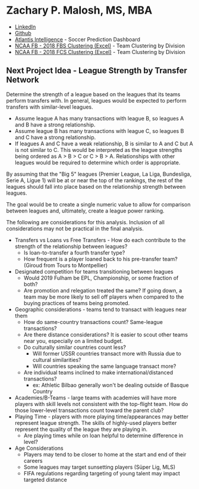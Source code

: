 # Zachary P. Malosh, MS, MBA

+ [LinkedIn](https://www.linkedin.com/in/malosh/)
+ [Github](https://github.com/zmalosh)
+ [Atlantis Intelligence](http://atlantis.soccer) - Soccer Prediction Dashboard
+ [NCAA FB - 2018 FBS Clustering (Excel)](https://malosh.z14.web.core.windows.net/Fbs2018.xlsx) - Team Clustering by Division
+ [NCAA FB - 2018 FCS Clustering (Excel)](https://malosh.z14.web.core.windows.net/Fcs2018.xlsx) - Team Clustering by Division

## Next Project Idea - League Strength by Transfer Network
Determine the strength of a league based on the leagues that its teams perform transfers with. In general, leagues would be expected to perform transfers with similar-level leagues. 

+ Assume league A has many transactions with league B, so leagues A and B have a strong relationship.
+ Assume league B has many transactions with league C, so leagues B and C have a strong relationship.
+ If leagues A and C have a weak relationship, B is similar to A and C but A is not similar to C. This would be interpreted as the league strengths being ordered as A > B > C or C > B > A. Relationships with other leagues would be required to determine which order is appropriate.

By assuming that the "Big 5" leagues (Premier League, La Liga, Bundesliga, Serie A, Ligue 1) will be at or near the top of the rankings, the rest of the leagues should fall into place based on the relationship strength between leagues.

The goal would be to create a single numeric value to allow for comparison between leagues and, ultimately, create a league power ranking.

The following are considerations for this analysis. Inclusion of all considerations may not be practical in the final analysis.

+ Transfers vs Loans vs Free Transfers - How do each contribute to the strength of the relationship between leagues?
  + Is loan-to-transfer a fourth transfer type?
  + How frequent is a player loaned back to his pre-transfer team? (Giroud from Tours to Montpellier)
+ Designated competition for teams transitioning between leagues 
  + Would 2019 Fulham be EPL, Championship, or some fraction of both?
  + Are promotion and relegation treated the same? If going down, a team may be more likely to sell off players when compared to the buying practices of teams being promoted.
+ Geographic considerations - teams tend to transact with leagues near them
  + How do same-country transactions count? Same-league transactions?
  + Are there distance considerations? It is easier to scout other teams near you, especially on a limited budget.
  + Do culturally similar countries count less?
    + Will former USSR countries transact more with Russia due to cultural similarities?
    + Will countries speaking the same language transact more?
  + Are individual teams inclined to make international/distanced transactions?
    + ex: Athletic Bilbao generally won't be dealing outside of Basque Country
+ Academies/B-Teams - large teams with academies will have more players with skill levels not consistent with the top-flight team. How do those lower-level transactions count toward the parent club?
+ Playing Time - players with more playing time/appearances may better represent league strength. The skills of highly-used players better represent the quality of the league they are playing in.
  + Are playing times while on loan helpful to determine difference in level?
+ Age Considerations
  + Players may tend to be closer to home at the start and end of their careers
  + Some leagues may target sunsetting players (Süper Lig, MLS)
  + FIFA regulations regarding targeting of young talent may impact targeted distance

